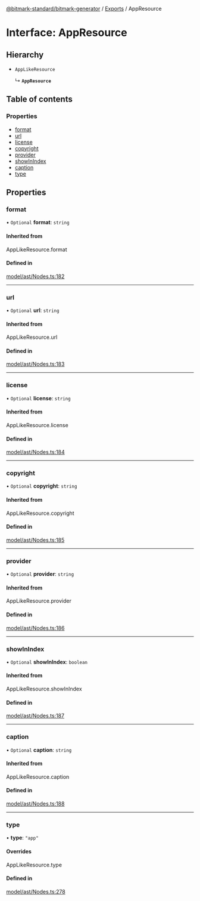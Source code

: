 [@bitmark-standard/bitmark-generator](../API.md) / [Exports](../modules.md) / AppResource

# Interface: AppResource

## Hierarchy

- `AppLikeResource`

  ↳ **`AppResource`**

## Table of contents

### Properties

- [format](AppResource.md#format)
- [url](AppResource.md#url)
- [license](AppResource.md#license)
- [copyright](AppResource.md#copyright)
- [provider](AppResource.md#provider)
- [showInIndex](AppResource.md#showInIndex)
- [caption](AppResource.md#caption)
- [type](AppResource.md#type)

## Properties

### format

• `Optional` **format**: `string`

#### Inherited from

AppLikeResource.format

#### Defined in

[model/ast/Nodes.ts:182](https://github.com/getMoreBrain/bitmark-generator/blob/416295c/src/model/ast/Nodes.ts#L182)

___

### url

• `Optional` **url**: `string`

#### Inherited from

AppLikeResource.url

#### Defined in

[model/ast/Nodes.ts:183](https://github.com/getMoreBrain/bitmark-generator/blob/416295c/src/model/ast/Nodes.ts#L183)

___

### license

• `Optional` **license**: `string`

#### Inherited from

AppLikeResource.license

#### Defined in

[model/ast/Nodes.ts:184](https://github.com/getMoreBrain/bitmark-generator/blob/416295c/src/model/ast/Nodes.ts#L184)

___

### copyright

• `Optional` **copyright**: `string`

#### Inherited from

AppLikeResource.copyright

#### Defined in

[model/ast/Nodes.ts:185](https://github.com/getMoreBrain/bitmark-generator/blob/416295c/src/model/ast/Nodes.ts#L185)

___

### provider

• `Optional` **provider**: `string`

#### Inherited from

AppLikeResource.provider

#### Defined in

[model/ast/Nodes.ts:186](https://github.com/getMoreBrain/bitmark-generator/blob/416295c/src/model/ast/Nodes.ts#L186)

___

### showInIndex

• `Optional` **showInIndex**: `boolean`

#### Inherited from

AppLikeResource.showInIndex

#### Defined in

[model/ast/Nodes.ts:187](https://github.com/getMoreBrain/bitmark-generator/blob/416295c/src/model/ast/Nodes.ts#L187)

___

### caption

• `Optional` **caption**: `string`

#### Inherited from

AppLikeResource.caption

#### Defined in

[model/ast/Nodes.ts:188](https://github.com/getMoreBrain/bitmark-generator/blob/416295c/src/model/ast/Nodes.ts#L188)

___

### type

• **type**: ``"app"``

#### Overrides

AppLikeResource.type

#### Defined in

[model/ast/Nodes.ts:278](https://github.com/getMoreBrain/bitmark-generator/blob/416295c/src/model/ast/Nodes.ts#L278)
